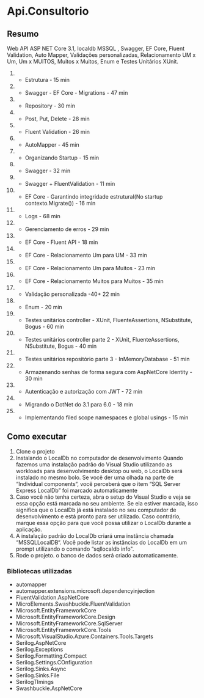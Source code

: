# Api.Consultorio

## Resumo
Web API ASP NET Core 3.1, localdb MSSQL , Swagger, EF Core, Fluent Validation, Auto Mapper, Validações personalizadas, Relacionamento UM x Um, Um x MUITOS, Muitos x Muitos, Enum e Testes Unitários XUnit. 

1. - Estrutura - 15 min
1. - Swagger - EF Core - Migrations - 47 min
1. - Repository - 30 min  
1. - Post, Put, Delete - 28 min
1. - Fluent Validation - 26 min
1. - AutoMapper - 45 min
1. - Organizando Startup - 15 min
1. - Swagger - 32 min
1. - Swagger + FluentValidation - 11 min
1. - EF Core - Garantindo integridade estrutural(No startup contexto.Migrate()) - 16 min
1. - Logs - 68 min
1. - Gerenciamento de erros - 29 min
1. - EF Core - Fluent API - 18 min
1. - EF Core - Relacionamento Um para UM - 33 min
1. - EF Core - Relacionamento Um para Muitos - 23 min
1. - EF Core - Relacionamento Muitos para Muitos - 35 min
1. - Validação personalizada -40+ 22 min
1. - Enum - 20 min
1. - Testes unitários controller - XUnit, FluenteAssertions, NSubstitute, Bogus - 60 min
1. - Testes unitários controller parte 2 - XUnit, FluenteAssertions, NSubstitute, Bogus - 40 min
1. - Testes unitários repositório parte 3 - InMemoryDatabase - 51 min
1. - Armazenando senhas de forma segura com AspNetCore Identity - 30 min
1. - Autenticação e autorização com JWT - 72 min
1. - Migrando o DotNet do 3.1 para 6.0 - 18 min
1. - Implementando filed scope namespaces e global usings - 15 min

## Como executar

1. Clone o projeto  
1. Instalando o LocalDb no computador de desenvolvimento
Quando fazemos uma instalação padrão do Visual Studio utilizando as workloads para desenvolvimento desktop ou web, o LocalDb será instalado no mesmo bolo. Se você der uma olhada na parte de “Individual components“, você perceberá que o item “SQL Server Express  LocalDb” foi marcado automaticamente
1. Caso você não tenha certeza, abra o setup do Visual Studio e veja se essa opção está marcada no seu ambiente. Se ela estiver marcada, isso significa que o LocalDb já está instalado no seu computador de desenvolvimento e está pronto para ser utilizado. Caso contrário, marque essa opção para que você possa utilizar o LocalDb durante a aplicação.
1. A instalação padrão do LocalDb criará uma instância chamada “MSSQLLocalDB“. Você pode listar as instâncias do LocalDb em um prompt utilizando o comando “sqllocaldb info".
1. Rode o projeto. o banco de dados será criado automaticamente.

### Bibliotecas utilizadas
- automapper	 
- automapper.extensions.microsoft.dependencyinjection
- FluentValidation.AspNetCore
- MicroElements.Swashbuckle.FluentValidation
- Microsoft.EntityFrameworkCore
- Microsoft.EntityFrameworkCore.Design   
- Microsoft.EntityFrameworkCore.SqlServer 
- Microsoft.EntityFrameworkCore.Tools
- Microsoft.VisualStudio.Azure.Containers.Tools.Targets
- Serilog.AspNetCore
- Serilog.Exceptions
- Serilog.Formatting.Compact
- Serilog.Settings.COnfiguration
- Serilog.Sinks.Async
- Serilog.Sinks.File
- SerilogTImings
- Swashbuckle.AspNetCore



